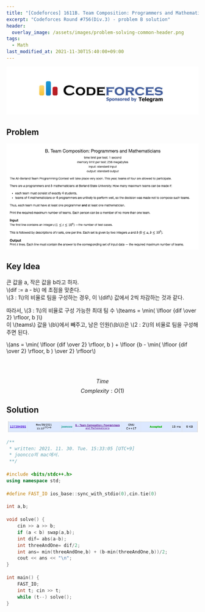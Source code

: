 ```yaml
---
title: "[Codeforces] 1611B. Team Composition: Programmers and Mathematicians 풀이"
excerpt: "Codeforces Round #756(Div.3) - problem B solution"
header:
  overlay_image: /assets/images/problem-solving-common-header.png
tags:
  - Math
last_modified_at: 2021-11-30T15:40:00+09:00
---
```

<a href="https://codeforces.com/">
    <img src="/assets/images/codeforces-logo.jpeg"/>
</a>

## Problem
<a href="https://codeforces.com/contest/1611/problem/B">
    <img src="/assets/images/codeforces-1611B.png"/>
</a>

<br/>

## Key Idea
큰 값을 a, 작은 값을 b라고 하자.  
\\(dif := a - b\\) 에 초점을 맞춘다.  
\\(3 : 1\\)의 비율로 팀을 구성하는 경우, 이 \\(dif\\) 값에서 2씩 차감하는 것과 같다.  

따라서, \\(3 : 1\\)의 비율로 구성 가능한 최대 팀 수 \\(teams = \min( \lfloor {dif \over 2} \rfloor, b )\\)  
이 \\(teams\\) 값을 \\(b\\)에서 빼주고, 남은 인원(\\(b\\))은 \\(2 : 2\\)의 비율로 팀을 구성해주면 된다.

\\(ans = \min( \lfloor {dif \over 2} \rfloor, b ) + \lfloor {b - \min( \lfloor {dif \over 2} \rfloor, b ) \over 2} \rfloor\\)

<br/><br/>

$$ Time $$ $$ Complexity: O(1) $$

## Solution
<img src="/assets/images/codeforces-1611B-result.png"/>

```cpp
/**
 * written: 2021. 11. 30. Tue. 15:33:05 [UTC+9]
 * jooncco의 mac에서.
 **/

#include <bits/stdc++.h>
using namespace std;

#define FAST_IO ios_base::sync_with_stdio(0),cin.tie(0)

int a,b;

void solve() {
    cin >> a >> b;
    if (a < b) swap(a,b);
    int dif= abs(a-b);
    int threeAndOne= dif/2;
    int ans= min(threeAndOne,b) + (b-min(threeAndOne,b))/2;
    cout << ans << "\n";
}

int main() {
    FAST_IO;
    int t; cin >> t;
    while (t--) solve();
}


```